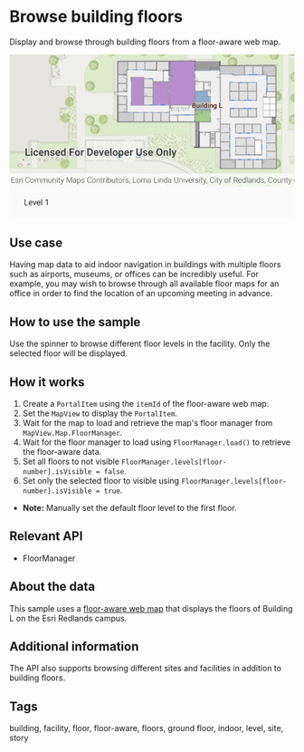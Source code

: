 # Browse building floors

Display and browse through building floors from a floor-aware web map.

![BrowseBuildingFloorsApp](browse-building-floors.png)

## Use case

Having map data to aid indoor navigation in buildings with multiple floors such as airports, museums, or offices can be incredibly useful. For example, you may wish to browse through all available floor maps for an office in order to find the location of an upcoming meeting in advance.

## How to use the sample

Use the spinner to browse different floor levels in the facility. Only the selected floor will be displayed.

## How it works

1. Create a `PortalItem` using the `itemId` of the floor-aware web map.
2. Set the `MapView` to display the `PortalItem`.
3. Wait for the map to load and retrieve the map's floor manager from `MapView.Map.FloorManager`.
4. Wait for the floor manager to load using `FloorManager.load()` to retrieve the floor-aware data.
5. Set all floors to not visible `FloorManager.levels[floor-number].isVisible = false`.
6. Set only the selected floor to visible using `FloorManager.levels[floor-number].isVisible = true`.
* **Note:** Manually set the default floor level to the first floor.

## Relevant API

* FloorManager

## About the data

This sample uses a [floor-aware web map](https://www.arcgis.com/home/item.html?id=f133a698536f44c8884ad81f80b6cfc7) that displays the floors of Building L on the Esri Redlands campus.

## Additional information

The API also supports browsing different sites and facilities in addition to building floors.

## Tags

building, facility, floor, floor-aware, floors, ground floor, indoor, level, site, story
